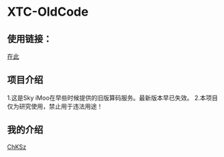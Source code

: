 # XTC-OldCode
## 使用链接：
  [在此](https://s.chksz.cn)
## 项目介绍
  1.这是Sky iMoo在早些时候提供的旧版算码服务。最新版本早已失效。
  2.本项目仅为研究使用，禁止用于违法用途！
## 我的介绍
  [ChKSz](https://chksz.cn)

